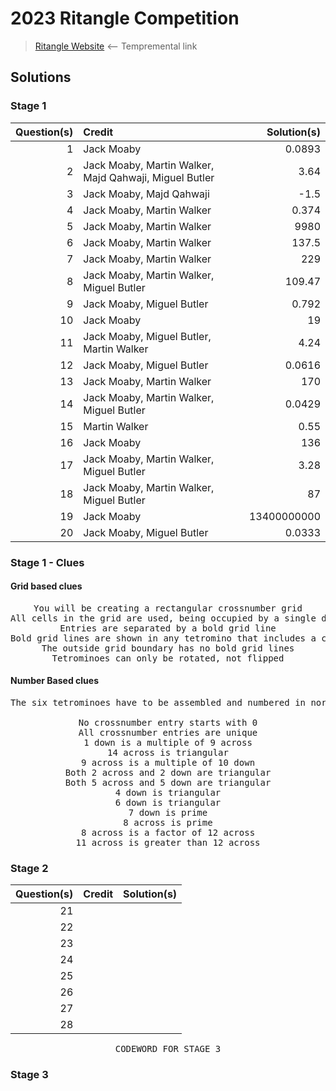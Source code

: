 # 2023 Ritangle Competition
> [Ritangle Website](https://mei.org.uk/ritangle/) ⟵ Tempremental link

## Solutions
### Stage 1
| Question(s) | Credit | Solution(s) |
|--:|:--|--:|
| 1 | Jack Moaby | 0.0893 |
| 2 | Jack Moaby, Martin Walker, Majd Qahwaji, Miguel Butler | 3.64 |
| 3 | Jack Moaby, Majd Qahwaji | -1.5 |
| 4 | Jack Moaby, Martin Walker | 0.374 |
| 5 | Jack Moaby, Martin Walker | 9980 |
| 6 | Jack Moaby, Martin Walker | 137.5 |
| 7 | Jack Moaby, Martin Walker | 229 |
| 8 | Jack Moaby, Martin Walker, Miguel Butler | 109.47 |
| 9 | Jack Moaby, Miguel Butler| 0.792 |
| 10 | Jack Moaby | 19 |
| 11 | Jack Moaby, Miguel Butler, Martin Walker | 4.24 |
| 12 | Jack Moaby, Miguel Butler | 0.0616 |
| 13 | Jack Moaby, Martin Walker | 170 |
| 14 | Jack Moaby, Martin Walker, Miguel Butler | 0.0429 |
| 15 | Martin Walker | 0.55 |
| 16 | Jack Moaby | 136 |
| 17 | Jack Moaby, Martin Walker, Miguel Butler | 3.28 |
| 18 | Jack Moaby, Martin Walker, Miguel Butler| 87 |
| 19 | Jack Moaby | 13400000000 |
| 20 | Jack Moaby, Miguel Butler | 0.0333 |

### Stage 1 - Clues
#### Grid based clues
<pre align="center">
You will be creating a rectangular crossnumber grid
All cells in the grid are used, being occupied by a single digit
Entries are separated by a bold grid line
Bold grid lines are shown in any tetromino that includes a cell either side of that line
The outside grid boundary has no bold grid lines
Tetrominoes can only be rotated, not flipped
</pre>
#### Number Based clues
<pre align="center">
The six tetrominoes have to be assembled and numbered in normal crossnumber fashion

No crossnumber entry starts with 0
All crossnumber entries are unique
1 down is a multiple of 9 across
14 across is triangular
9 across is a multiple of 10 down
Both 2 across and 2 down are triangular
Both 5 across and 5 down are triangular
4 down is triangular
6 down is triangular
7 down is prime
8 across is prime
8 across is a factor of 12 across
11 across is greater than 12 across
</pre>

### Stage 2
| Question(s) | Credit | Solution(s) |
|--:|:--|--:|
| 21 | | |
| 22 | | |
| 23 | | |
| 24 | | |
| 25 | | |
| 26 | | |
| 27 | | |
| 28 | | |

<pre align="center">
CODEWORD FOR STAGE 3
</pre>

### Stage 3
